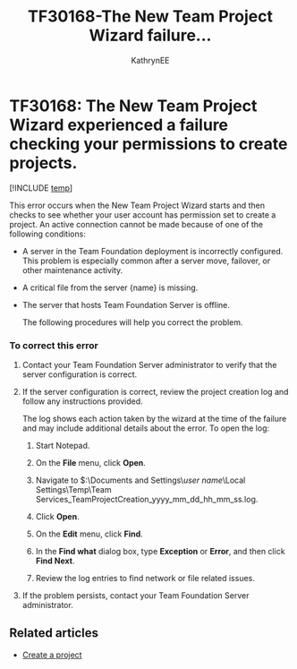 ﻿---
title: TF30168-The New Team Project Wizard failure...  
titleSuffix: Azure DevOps & TFS
description: Occurs when the New Team Project Wizard starts and then checks to see whether your user account has permission set to create a project.
ms.prod: devops
ms.technology: devops-agile
ms.assetid: 5ec922a9-9b7a-4ccc-b1c5-5f8432e0c385
ms.manager: mijacobs
ms.author: kaelli
author: KathrynEE
ms.topic: Troubleshooting
ms.date: 01/20/2017
---

# TF30168: The New Team Project Wizard experienced a failure checking your permissions to create projects.

[!INCLUDE [temp](../../_shared/version-vsts-tfs-all-versions.md)]

This error occurs when the New Team Project Wizard starts and then checks to see whether your user account has permission set to create a project. An active connection cannot be made because of one of the following conditions:  
  
- A server in the Team Foundation deployment is incorrectly configured. This problem is especially common after a server move, failover, or other maintenance activity.  
  
- A critical file from the server {name} is missing.  
  
- The server that hosts Team Foundation Server is offline.  
  
  The following procedures will help you correct the problem.  
  
### To correct this error  
  
1.  Contact your Team Foundation Server administrator to verify that the server configuration is correct.  
  
2.  If the server configuration is correct, review the project creation log and follow any instructions provided.  
  
     The log shows each action taken by the wizard at the time of the failure and may include additional details about the error. To open the log:  
  
    1.  Start Notepad.  
  
    2.  On the **File** menu, click **Open**.  
  
    3.  Navigate to $:\Documents and Settings\\*user name*\Local Settings\Temp\Team Services_TeamProjectCreation_yyyy_mm_dd_hh_mm_ss.log.  
  
    4.  Click **Open**.  
  
    5.  On the **Edit** menu, click **Find**.  
  
    6.  In the **Find what** dialog box, type **Exception** or **Error**, and then click **Find Next**.  
  
    7.  Review the log entries to find network or file related issues.  
  
3.  If the problem persists, contact your Team Foundation Server administrator.  
    
## Related articles
- [Create a project](../../organizations/projects/create-project.md)
